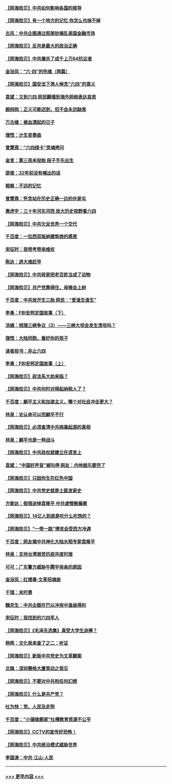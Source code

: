 #### [【网海拾贝】中共如何影响各国的报导](../pages/nsc993/n13012599.md?t=06111601) 
#### [【网海拾贝】有一个地方的记忆 你怎么也抹不掉](../pages/nsc993/n13009802.md?t=06111601) 
#### [古风：中共企图通过假美钞搞乱美国金融市场](../pages/nsc993/n13009626.md?t=06111601) 
#### [【网海拾贝】反共是最大的政治正确](../pages/nsc993/n13007051.md?t=06111601) 
#### [【网海拾贝】中共屠杀了成千上万64抗议者](../pages/nsc993/n13002713.md?t=06111601) 
#### [金浴凤：“六·四”的伤痕（两篇）](../pages/nsc993/n13001719.md?t=06111601) 
#### [【网海拾贝】国安法下港人悼念“六四”的意义](../pages/nsc993/n13001039.md?t=06111601) 
#### [袁斌：又到六四 网民翻墙到海外网络表达哀思](../pages/nsc993/n13000995.md?t=06111601) 
#### [颜纯钩：正义可能迟到，但不会永远缺席](../pages/nsc993/n13000920.md?t=06111601) 
#### [万古缘：被血漂起的日子](../pages/nsc993/n13000914.md?t=06111601) 
#### [理悟：计生变奏曲](../pages/nsc993/n13000414.md?t=06111601) 
#### [曾慧燕：“六四绿卡”灵魂拷问](../pages/nsc993/n13000277.md?t=06111601) 
#### [金言：第三孩未投胎 段子手先出生](../pages/nsc993/n13000215.md?t=06111601) 
#### [邵俊：32年前没有喊出的话](../pages/nsc993/n13000181.md?t=06111601) 
#### [戟枫：不远的记忆](../pages/nsc993/n13000121.md?t=06111601) 
#### [曾慧燕：怀念站在历史正确一边的许家屯](../pages/nsc993/n13000073.md?t=06111601) 
#### [惠虎宇：三十年河东河西 放大历史视野看六四](../pages/nsc993/n13000018.md?t=06111601) 
#### [【网海拾贝】中共欠全世界一个交代](../pages/nsc993/n12998706.md?t=06111601) 
#### [千百度：一位西双版纳建筑商的感恩](../pages/nsc993/n12998487.md?t=06111601) 
#### [宋征时：我带考卷来维权](../pages/nsc993/n12994088.md?t=06111601) 
#### [陈达：逃大难赶早](../pages/nsc993/n12993569.md?t=06111601) 
#### [【网海拾贝】中共砖家把老百姓当成了动物](../pages/nsc993/n12993483.md?t=06111601) 
#### [【网海拾贝】共产党靠得住，母猪会上树](../pages/nsc993/n12990730.md?t=06111601) 
#### [千百度：中共放开生三胎 网民：“爱谁生谁生”](../pages/nsc993/n12990644.md?t=06111601) 
#### [李勇：FBI安邦定国故事（下）](../pages/nsc993/n12987854.md?t=06111601) 
#### [汤姆：梳理三峡争议（3）——三峡大坝会发生溃坝吗？](../pages/nsc993/n12989806.md?t=06111601) 
#### [理悟：大陆同胞，看好你的孩子](../pages/nsc993/n12989778.md?t=06111601) 
#### [读者投书：非止六四](../pages/nsc993/n12989673.md?t=06111601) 
#### [李勇：FBI安邦定国故事（上）](../pages/nsc993/n12987749.md?t=06111601) 
#### [【网海拾贝】政法系大劫来临？](../pages/nsc993/n12987596.md?t=06111601) 
#### [【网海拾贝】中共何时对得起纳税人了？](../pages/nsc993/n12985578.md?t=06111601) 
#### [千百度：躺平主义和加速主义，哪个对社会冲击更大？](../pages/nsc993/n12985512.md?t=06111601) 
#### [林泉：论认命可以而躺平不行](../pages/nsc993/n12985505.md?t=06111601) 
#### [【网海拾贝】必须查清中共病毒起源的真相](../pages/nsc993/n12984276.md?t=06111601) 
#### [林泉：躺平也是一种战斗](../pages/nsc993/n12984194.md?t=06111601) 
#### [【网海拾贝】中共政权就建立在谎言上](../pages/nsc993/n12981880.md?t=06111601) 
#### [袁斌：“中国好声音”被叫停 网友：内地娱乐要完了](../pages/nsc993/n12981826.md?t=06111601) 
#### [【网海拾贝】只因你生在红色中国](../pages/nsc993/n12979096.md?t=06111601) 
#### [【网海拾贝】中共党史就是土匪发家史](../pages/nsc993/n12976478.md?t=06111601) 
#### [方能达：假借追悼袁隆平 中共虚情散臊腥](../pages/nsc993/n12976396.md?t=06111601) 
#### [【网海拾贝】14亿人到底是吃什么吃饱的？](../pages/nsc993/n12974125.md?t=06111601) 
#### [【网海拾贝】“一带一路”博览会受西方冷遇](../pages/nsc993/n12971787.md?t=06111601) 
#### [千百度：网友揭中共神化大陆水稻专家袁隆平](../pages/nsc993/n12971733.md?t=06111601) 
#### [林泉：支持台湾艰苦抗疫共度时艰](../pages/nsc993/n12971350.md?t=06111601) 
#### [可可：广东警方威胁牛腾宇母亲的原因](../pages/nsc993/n12971100.md?t=06111601) 
#### [金浴凤：红楼春·文革招魂曲](../pages/nsc993/n12970354.md?t=06111601) 
#### [千瑞：末时景](../pages/nsc993/n12970337.md?t=06111601) 
#### [魏京生：中共企图在巴以冲突中渔翁得利](../pages/nsc993/n12970286.md?t=06111601) 
#### [宋征时：我找到的六四军人](../pages/nsc993/n12970213.md?t=06111601) 
#### [【网海拾贝】《毛泽东选集》真受大学生追捧？](../pages/nsc993/n12968779.md?t=06111601) 
#### [杨晖：文化局来查了之二：听证](../pages/nsc993/n12966528.md?t=06111601) 
#### [【网海拾贝】新版中共党史为文革翻案](../pages/nsc993/n12967526.md?t=06111601) 
#### [北隐：深圳赛格大厦晃动之我见](../pages/nsc993/n12967393.md?t=06111601) 
#### [【网海拾贝】不要对中共抱任何幻想](../pages/nsc993/n12965222.md?t=06111601) 
#### [【网海拾贝】什么是共产党？](../pages/nsc993/n12962781.md?t=06111601) 
#### [吐为快：党、人民及走狗](../pages/nsc993/n12962747.md?t=06111601) 
#### [千百度：“小镇做题家”吐槽教育资源不公平](../pages/nsc993/n12962705.md?t=06111601) 
#### [【网海拾贝】CCTV的宣传好恐怖！](../pages/nsc993/n12959984.md?t=06111601) 
#### [【网海拾贝】中共统治模式威胁世界](../pages/nsc993/n12957622.md?t=06111601) 
#### [李国涛：中共‧江山‧人民](../pages/nsc993/n12957502.md?t=06111601) 

----
#### [ >>> 更早内容 <<< ](../indexes/nsc993-earlier.md)

